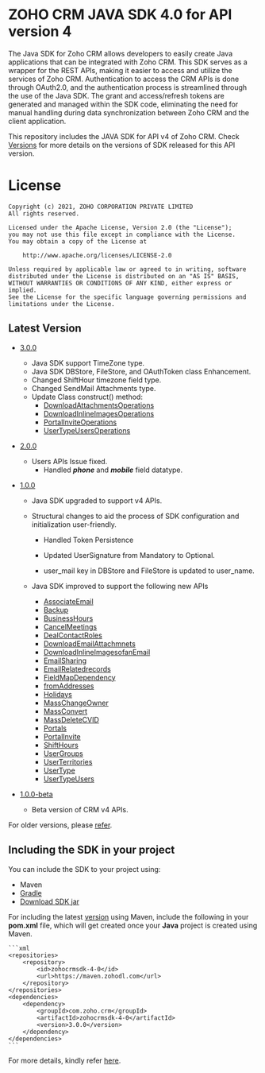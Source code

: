 # ZOHO CRM JAVA SDK 4.0 for API version 4

The Java SDK for Zoho CRM allows developers to easily create Java applications that can be integrated with Zoho CRM. This SDK serves as a wrapper for the REST APIs, making it easier to access and utilize the services of Zoho CRM. 
Authentication to access the CRM APIs is done through OAuth2.0, and the authentication process is streamlined through the use of the Java SDK. The grant and access/refresh tokens are generated and managed within the SDK code, eliminating the need for manual handling during data synchronization between Zoho CRM and the client application.

This repository includes the JAVA SDK for API v4 of Zoho CRM. Check [Versions](https://github.com/zoho/zohocrm-java-sdk-4.0/releases) for more details on the versions of SDK released for this API version.

License
=======

    Copyright (c) 2021, ZOHO CORPORATION PRIVATE LIMITED 
    All rights reserved. 

    Licensed under the Apache License, Version 2.0 (the "License"); 
    you may not use this file except in compliance with the License. 
    You may obtain a copy of the License at 
    
        http://www.apache.org/licenses/LICENSE-2.0 
    
    Unless required by applicable law or agreed to in writing, software 
    distributed under the License is distributed on an "AS IS" BASIS, 
    WITHOUT WARRANTIES OR CONDITIONS OF ANY KIND, either express or implied. 
    See the License for the specific language governing permissions and 
    limitations under the License.

## Latest Version

- [3.0.0](/versions/3.0.0/README.md)

    - Java SDK support TimeZone type.
    - Java SDK DBStore, FileStore, and OAuthToken class Enhancement.
    - Changed ShiftHour timezone field type.
    - Changed SendMail Attachments type.
    - Update Class construct() method:
        - [DownloadAttachmentsOperations](https://github.com/zoho/zohocrm-java-sdk-4.0/commit/f1c11adebe78c84fd3a4638eea9ea688d05e798a#diff-619e50c388817911d30b89daf36281aba7254328d7178f77e466cb714800eb00)
        - [DownloadInlineImagesOperations](https://github.com/zoho/zohocrm-java-sdk-4.0/commit/f1c11adebe78c84fd3a4638eea9ea688d05e798a#diff-9c92c49c3d44570c8e1488567c4d9120bafa0ef034583f77af614567b7207a3d)
        - [PortalInviteOperations](https://github.com/zoho/zohocrm-java-sdk-4.0/commit/f1c11adebe78c84fd3a4638eea9ea688d05e798a#diff-f39717affe9d2a08435cf070f7d0fea072755c655f94df015a25fb59da9d8552)
        - [UserTypeUsersOperations](https://github.com/zoho/zohocrm-java-sdk-4.0/commit/f1c11adebe78c84fd3a4638eea9ea688d05e798a#diff-ef524ec4b6bb73c0ca5cc473435a8fde97dbaf2e6937df22c4d7fb01da868519)

- [2.0.0](/versions/2.0.0/README.md)
    
    - Users APIs Issue fixed.
        - Handled ***phone*** and ***mobile*** field datatype.

- [1.0.0](/versions/1.0.0/README.md)

    - Java SDK upgraded to support v4 APIs.

    - Structural changes to aid the process of SDK configuration and initialization user-friendly.

	  - Handled Token Persistence

	  - Updated UserSignature from Mandatory to Optional.

      - user_mail key in DBStore and FileStore is updated to user_name.

    - Java SDK improved to support the following new APIs

        - [AssociateEmail](https://www.zoho.com/crm/developer/docs/api/v4/associate-email.html)
        - [Backup](https://www.zoho.com/crm/developer/docs/api/v4/get-backup-info.html)
        - [BusinessHours](https://www.zoho.com/crm/developer/docs/api/v4/get-business-hours.html)
        - [CancelMeetings](https://www.zoho.com/crm/developer/docs/api/v4/meeting-cancel.html)
        - [DealContactRoles](https://www.zoho.com/crm/developer/docs/api/v4/get-contact-roles-of-a-specific-deal.html)
        - [DownloadEmailAttachmnets](https://www.zoho.com/crm/developer/docs/api/v4/download-email-attachments.html)
        - [DownloadInlineImagesofanEmail](https://www.zoho.com/crm/developer/docs/api/v4/download-inline-images.html)
        - [EmailSharing](https://www.zoho.com/crm/developer/docs/api/v4/get-email-shared-details.html)
        - [EmailRelatedrecords](https://www.zoho.com/crm/developer/docs/api/v4/get-email-rel-list.html)
        - [FieldMapDependency](https://www.zoho.com/crm/developer/docs/api/v4/get-map-dependency.html)
        - [fromAddresses](https://www.zoho.com/crm/developer/docs/api/v4/get-from-addresses-list.html)
        - [Holidays](https://www.zoho.com/crm/developer/docs/api/v4/get-holidays.html)
        - [MassChangeOwner](https://www.zoho.com/crm/developer/docs/api/v4/mass-change-owner.html)
        - [MassConvert](https://www.zoho.com/crm/developer/docs/api/v4/mass-convert-lead.html)
        - [MassDeleteCVID](https://www.zoho.com/crm/developer/docs/api/v4/mass-delete.html)
        - [Portals](https://www.zoho.com/crm/developer/docs/api/v4/get-portals.html)
        - [PortalInvite](https://www.zoho.com/crm/developer/docs/api/v4/invite-user.html)
        - [ShiftHours](https://www.zoho.com/crm/developer/docs/api/v4/get-shift-hours.html)
        - [UserGroups](https://www.zoho.com/crm/developer/docs/api/v4/get-user-groups.html)
        - [UserTerritories](https://www.zoho.com/crm/developer/docs/api/v4/get-user-territories.html)
        - [UserType](https://www.zoho.com/crm/developer/docs/api/v4/get-user-types.html)
        - [UserTypeUsers](https://www.zoho.com/crm/developer/docs/api/v4/get-users-user-type.html)
	

- [1.0.0-beta](/versions/1.0.0-beta/README.md)

    - Beta version of CRM v4 APIs.

For older versions, please [refer](https://github.com/zoho/zohocrm-java-sdk-4.0/releases).


## Including the SDK in your project
You can include the SDK to your project using:
- Maven
- [Gradle](/versions/3.0.0/README.md)
- [Download SDK jar](https://maven.zohodl.com/com/zoho/crm/zohocrmsdk-4-0/3.0.0/zohocrmsdk-4-0-3.0.0.jar)

For including the latest [version](https://github.com/zoho/zohocrm-java-sdk-4.0/releases/tag/3.0.0) using Maven, include the following in your **pom.xml** file, which will get created once your **Java** project is created using Maven.

    ```xml
    <repositories>
        <repository>
            <id>zohocrmsdk-4-0</id>
            <url>https://maven.zohodl.com</url>
        </repository>
    </repositories>
    <dependencies>
        <dependency>
            <groupId>com.zoho.crm</groupId>
            <artifactId>zohocrmsdk-4-0</artifactId>
            <version>3.0.0</version>
        </dependency>
    </dependencies>
    ```

For more details, kindly refer [here](/versions/3.0.0/README.md).

